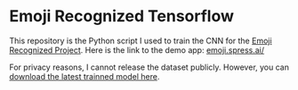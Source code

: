 # Emoji Recognized Tensorflow

This repository is the Python script I used to train the CNN for the [Emoji Recognized Project](https://github.com/spress-ai/Emoji-Recognizer).
Here is the link to the demo app: [emoji.spress.ai/](http://emoji.spress.ai/)

For privacy reasons, I cannot release the dataset publicly. 
However, you can [download the latest trainned model here](https://drive.google.com/open?id=1-cGnXdCLpSOjx-JhzVr8bdCcQcI3wfUT).